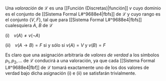 Una _valoración_ de $\mathcal{L}$ es una [[Función (Discretas)|función]] $v$ cuyo dominio es el conjunto de [[Sistema Formal L#^9688e4|fbfs]] de $\mathcal{L}$ y cuyo rango es el conjunto $\{V, F\}$, tal que para [[Sistema Formal L#^9688e4|fbfs]] cualesquiera $A$, $B$ de $\mathcal{L}$

(i) $v(A) \neq v(\neg A)$

(ii) $v(A \rightarrow B) = F$ si y sólo si $v(A) = V$ y $v(B) = F$

Es claro que una asignación arbitraria de _valores de verdad_ a los símbolos $p_1, p_2, \dots$ de $\mathcal{L}$ conducirá a una valoración, ya que cada [[Sistema Formal L#^9688e4|fbf]] de $\mathcal{L}$ tomará exactamente uno de los dos valores de verdad bajo dicha asignación (i) e (ii) se satisfarán trivialmente.